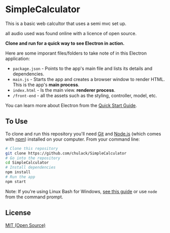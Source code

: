 # SimpleCalculator

This is a basic web calcultor that uses a semi mvc set up.

all audio used was found online with a licence of open source.

**Clone and run for a quick way to see Electron in action.**

Here are some imporant files/folders to take note of in this Electron application:

- `package.json` - Points to the app's main file and lists its details and dependencies.
- `main.js` - Starts the app and creates a browser window to render HTML. This is the app's **main process**.
- `index.html` - Is the main view. **renderer process**.
- `/front-end` - all the assets such as the styling, controller, model, etc.

You can learn more about Electron from the [Quick Start Guide](https://electronjs.org/docs/latest/tutorial/quick-start).

## To Use

To clone and run this repository you'll need [Git](https://git-scm.com) and [Node.js](https://nodejs.org/en/download/) (which comes with [npm](http://npmjs.com)) installed on your computer. From your command line:

```bash
# Clone this repository
git clone https://github.com/chulack/SimpleCalculator
# Go into the repository
cd SimpleCalculator
# Install dependencies
npm install
# Run the app
npm start
```

Note: If you're using Linux Bash for Windows, [see this guide](https://www.howtogeek.com/261575/how-to-run-graphical-linux-desktop-applications-from-windows-10s-bash-shell/) or use `node` from the command prompt.

## License

[MIT (Open Source)](LICENSE)
